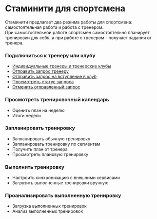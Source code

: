 # Стаминити для спортсмена

Стаминити предлагает два режима работы для спортсмена: самостоятельная работа и работа с тренером.  
При самостоятельной работе спортсмен самостоятельно планирует тренировки для себя, а при работе с тренером - получает задания от тренера.

### Подключиться к тренеру или клубу

* [Индивидуальные тренеры и тренерские клубы](/athletes/podklyuchitsya-k-treneru-ili-klubu.md#coachtypes)
* [Отправить запрос тренеру](/athletes/podklyuchitsya-k-treneru-ili-klubu.md#startcoach)
* [Отправить запрос на вступление в клуб](/athletes/podklyuchitsya-k-treneru-ili-klubu.md#clubcoaching)
* [Просмотреть статус запроса](/athletes/podklyuchitsya-k-treneru-ili-klubu.md#requeststatus)
* [Отменить отправленный запрос](/athletes/podklyuchitsya-k-treneru-ili-klubu.md#cancelrequest)

### Просмотреть тренировочный календарь

* Оценить план на неделю
* Итоги недели

### Запланировать тренировку

* Запланировать обычную тренировку
* Запланировать тренировку по сегментам
* Получить план от тренера
* Просмотреть плановую тренировку

### Выполнить тренировку
* Настроить синхронизацию с внешними сервисами
* Загрузить выполненные тренировки вручную

### Проанализировать выполненную тренировку

* Загрузка выполненных тренировок
* Анализ выполненных тренировок

